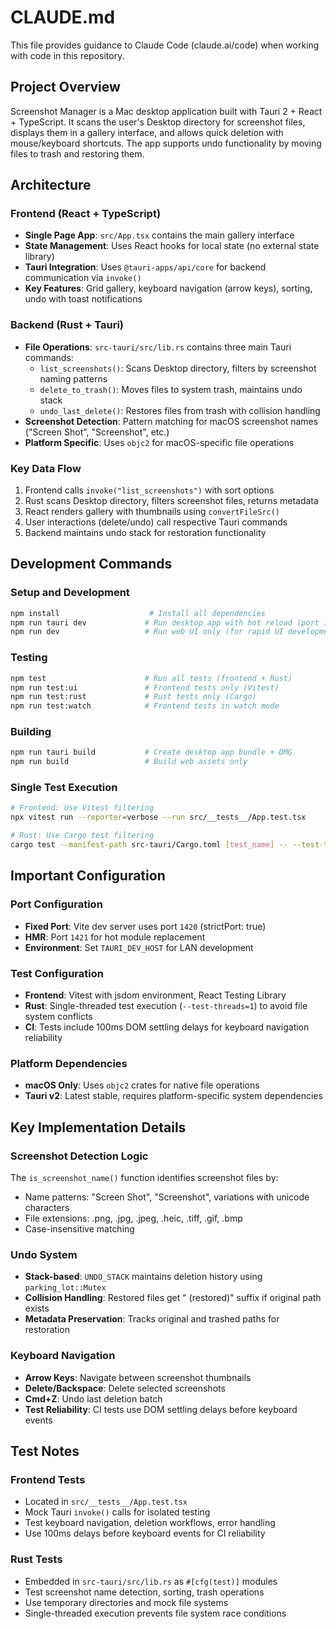 # CLAUDE.md

This file provides guidance to Claude Code (claude.ai/code) when working with code in this repository.

## Project Overview

Screenshot Manager is a Mac desktop application built with Tauri 2 + React + TypeScript. It scans the user's Desktop directory for screenshot files, displays them in a gallery interface, and allows quick deletion with mouse/keyboard shortcuts. The app supports undo functionality by moving files to trash and restoring them.

## Architecture

### Frontend (React + TypeScript)
- **Single Page App**: `src/App.tsx` contains the main gallery interface
- **State Management**: Uses React hooks for local state (no external state library)
- **Tauri Integration**: Uses `@tauri-apps/api/core` for backend communication via `invoke()`
- **Key Features**: Grid gallery, keyboard navigation (arrow keys), sorting, undo with toast notifications

### Backend (Rust + Tauri)
- **File Operations**: `src-tauri/src/lib.rs` contains three main Tauri commands:
  - `list_screenshots()`: Scans Desktop directory, filters by screenshot naming patterns
  - `delete_to_trash()`: Moves files to system trash, maintains undo stack
  - `undo_last_delete()`: Restores files from trash with collision handling
- **Screenshot Detection**: Pattern matching for macOS screenshot names ("Screen Shot", "Screenshot", etc.)
- **Platform Specific**: Uses `objc2` for macOS-specific file operations

### Key Data Flow
1. Frontend calls `invoke("list_screenshots")` with sort options
2. Rust scans Desktop directory, filters screenshot files, returns metadata
3. React renders gallery with thumbnails using `convertFileSrc()`
4. User interactions (delete/undo) call respective Tauri commands
5. Backend maintains undo stack for restoration functionality

## Development Commands

### Setup and Development
```bash
npm install                    # Install all dependencies
npm run tauri dev             # Run desktop app with hot reload (port 1420)
npm run dev                   # Run web UI only (for rapid UI development)
```

### Testing
```bash
npm test                      # Run all tests (frontend + Rust)
npm run test:ui               # Frontend tests only (Vitest)
npm run test:rust             # Rust tests only (Cargo)
npm run test:watch            # Frontend tests in watch mode
```

### Building
```bash
npm run tauri build           # Create desktop app bundle + DMG
npm run build                 # Build web assets only
```

### Single Test Execution
```bash
# Frontend: Use Vitest filtering
npx vitest run --reporter=verbose --run src/__tests__/App.test.tsx

# Rust: Use Cargo test filtering  
cargo test --manifest-path src-tauri/Cargo.toml [test_name] -- --test-threads=1
```

## Important Configuration

### Port Configuration
- **Fixed Port**: Vite dev server uses port `1420` (strictPort: true)
- **HMR**: Port `1421` for hot module replacement
- **Environment**: Set `TAURI_DEV_HOST` for LAN development

### Test Configuration
- **Frontend**: Vitest with jsdom environment, React Testing Library
- **Rust**: Single-threaded test execution (`--test-threads=1`) to avoid file system conflicts
- **CI**: Tests include 100ms DOM settling delays for keyboard navigation reliability

### Platform Dependencies
- **macOS Only**: Uses `objc2` crates for native file operations
- **Tauri v2**: Latest stable, requires platform-specific system dependencies

## Key Implementation Details

### Screenshot Detection Logic
The `is_screenshot_name()` function identifies screenshot files by:
- Name patterns: "Screen Shot", "Screenshot", variations with unicode characters
- File extensions: .png, .jpg, .jpeg, .heic, .tiff, .gif, .bmp
- Case-insensitive matching

### Undo System
- **Stack-based**: `UNDO_STACK` maintains deletion history using `parking_lot::Mutex`
- **Collision Handling**: Restored files get " (restored)" suffix if original path exists
- **Metadata Preservation**: Tracks original and trashed paths for restoration

### Keyboard Navigation
- **Arrow Keys**: Navigate between screenshot thumbnails
- **Delete/Backspace**: Delete selected screenshots
- **Cmd+Z**: Undo last deletion batch
- **Test Reliability**: CI tests use DOM settling delays before keyboard events

## Test Notes

### Frontend Tests
- Located in `src/__tests__/App.test.tsx`
- Mock Tauri `invoke()` calls for isolated testing
- Test keyboard navigation, deletion workflows, error handling
- Use 100ms delays before keyboard events for CI reliability

### Rust Tests
- Embedded in `src-tauri/src/lib.rs` as `#[cfg(test)]` modules
- Test screenshot name detection, sorting, trash operations
- Use temporary directories and mock file systems
- Single-threaded execution prevents file system race conditions